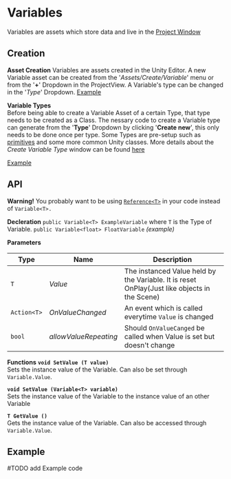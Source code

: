 # Variables
Variables are assets which store data and live in the [Project Window](https://docs.unity3d.com/Manual/ProjectView.html)



## Creation

**Asset Creation**
Variables are assets created in the Unity Editor. A new Variable asset can be created from the '_Assets/Create/Variable_' menu or from the '**+**' Dropdown in the ProjectView. A Variable's type can be changed in the '_Type_' Dropdown.
[Example](/Media/VariableCreation.gif?raw=true)

**Variable Types**  
Before being able to create a Variable Asset of a certain Type, that type needs to be created as a Class. The nessary code to create a Variable type can generate from the '**Type**' Dropdown by clicking '**Create new**', this only needs to be done once per type. Some Types are pre-setup such as [primitives](https://docs.microsoft.com/en-us/dotnet/csharp/language-reference/builtin-types/built-in-types) and some more common Unity classes.
More details about the *Create Variable Type* window can be found [here](https://github.com/j-reason/ScriptableVariables/blob/main/Assets/ScriptableVariables/Documentation%7E/VariableTypeCreator.md)

[Example](/Media/VariableTypeCreation.gif?raw=true)


## API
**Warning!** You probably want to be using [`Reference<T>`](https://github.com/j-reason/ScriptableVariables/blob/main/Assets/ScriptableVariables/Documentation%7E/References.md) in your code instead of `Variable<T>.`

**Decleration**
`public Variable<T> ExampleVariable` where `T` is the Type of Variable.
`public Variable<float> FloatVariable` *(example)*

**Parameters**

| Type          | Name                 | Description|
|--------------|-----------------------|--------------------------------------------------------------------------------------------------|
| `T`          | *Value*               | The instanced Value held by the Variable. It is reset OnPlay(Just like objects in the Scene)     |
| `Action<T>`  | *OnValueChanged*      | An event which is called everytime `Value` is changed                                            |
| `bool`       | *allowValueRepeating* | Should `OnValueCanged` be called when Value is set but doesn't change                            |

  

**Functions**
**`void SetValue (T value)`**   
   Sets the instance value of the Variable. Can also be set through `Variable.Value`.
   
**`void SetValue (Variable<T> variable)`**   
   Sets the instance value of the Variable to the instance value of an other Variable
   
**`T GetValue ()`**     
Gets the instance value of the Variable. Can also be accessed through `Variable.Value`.

## Example

#TODO add Example code